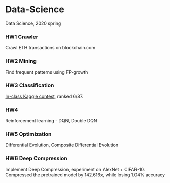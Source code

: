 # Data-Science
Data Science, 2020 spring

### HW1 Crawler
Crawl ETH transactions on blockchain.com
### HW2 Mining
Find frequent patterns using FP-growth
### HW3 Classification
[In-class Kaggle contest](https://www.kaggle.com/c/nthuds2020hw3-1/leaderboard), ranked 6/87.
### HW4
Reinforcement learning - DQN, Double DQN
### HW5 Optimization
Differential Evolution, Composite Differential Evolution
### HW6 Deep Compression
Implement Deep Compression, experiment on AlexNet + CIFAR-10.  
Compressed the pretrained model by 142.616x, while losing 1.04% accuracy 
